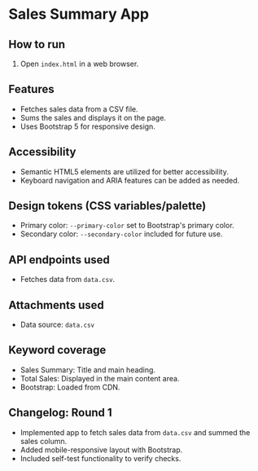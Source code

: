 # Sales Summary App

## How to run
1. Open `index.html` in a web browser.

## Features
- Fetches sales data from a CSV file.
- Sums the sales and displays it on the page.
- Uses Bootstrap 5 for responsive design.

## Accessibility
- Semantic HTML5 elements are utilized for better accessibility.
- Keyboard navigation and ARIA features can be added as needed.

## Design tokens (CSS variables/palette)
- Primary color: `--primary-color` set to Bootstrap's primary color.
- Secondary color: `--secondary-color` included for future use.

## API endpoints used
- Fetches data from `data.csv`.

## Attachments used
- Data source: `data.csv`

## Keyword coverage
- Sales Summary: Title and main heading.
- Total Sales: Displayed in the main content area.
- Bootstrap: Loaded from CDN.

## Changelog: Round 1
- Implemented app to fetch sales data from `data.csv` and summed the sales column.
- Added mobile-responsive layout with Bootstrap.
- Included self-test functionality to verify checks.